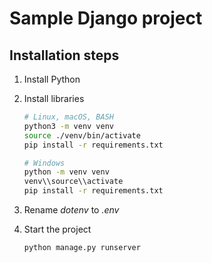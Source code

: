 # Sample Django project

## Installation steps

1. Install Python
2. Install libraries
   
   ```bash
   # Linux, macOS, BASH
   python3 -m venv venv
   source ./venv/bin/activate
   pip install -r requirements.txt

   # Windows
   python -m venv venv
   venv\\source\\activate
   pip install -r requirements.txt
   ```

3. Rename *dotenv* to *.env*
4. Start the project

   ```bash
   python manage.py runserver
   ```
